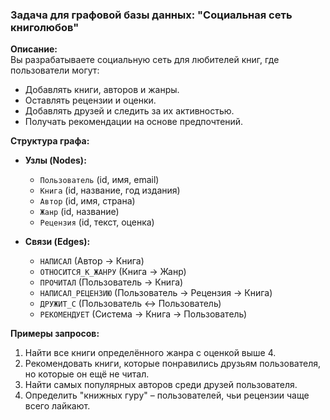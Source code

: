 ### **Задача для графовой базы данных: "Социальная сеть книголюбов"**  

**Описание:**  
Вы разрабатываете социальную сеть для любителей книг, где пользователи могут:  
- Добавлять книги, авторов и жанры.  
- Оставлять рецензии и оценки.  
- Добавлять друзей и следить за их активностью.  
- Получать рекомендации на основе предпочтений.  

**Структура графа:**  
- **Узлы (Nodes):**  
  - `Пользователь` (id, имя, email)  
  - `Книга` (id, название, год издания)  
  - `Автор` (id, имя, страна)  
  - `Жанр` (id, название)  
  - `Рецензия` (id, текст, оценка)  

- **Связи (Edges):**  
  - `НАПИСАЛ` (Автор → Книга)  
  - `ОТНОСИТСЯ_К_ЖАНРУ` (Книга → Жанр)  
  - `ПРОЧИТАЛ` (Пользователь → Книга)  
  - `НАПИСАЛ_РЕЦЕНЗИЮ` (Пользователь → Рецензия → Книга)  
  - `ДРУЖИТ_С` (Пользователь ↔ Пользователь)  
  - `РЕКОМЕНДУЕТ` (Система → Книга → Пользователь)  

**Примеры запросов:**  
1. Найти все книги определённого жанра с оценкой выше 4.  
2. Рекомендовать книги, которые понравились друзьям пользователя, но которые он ещё не читал.  
3. Найти самых популярных авторов среди друзей пользователя.  
4. Определить "книжных гуру" – пользователей, чьи рецензии чаще всего лайкают.  
